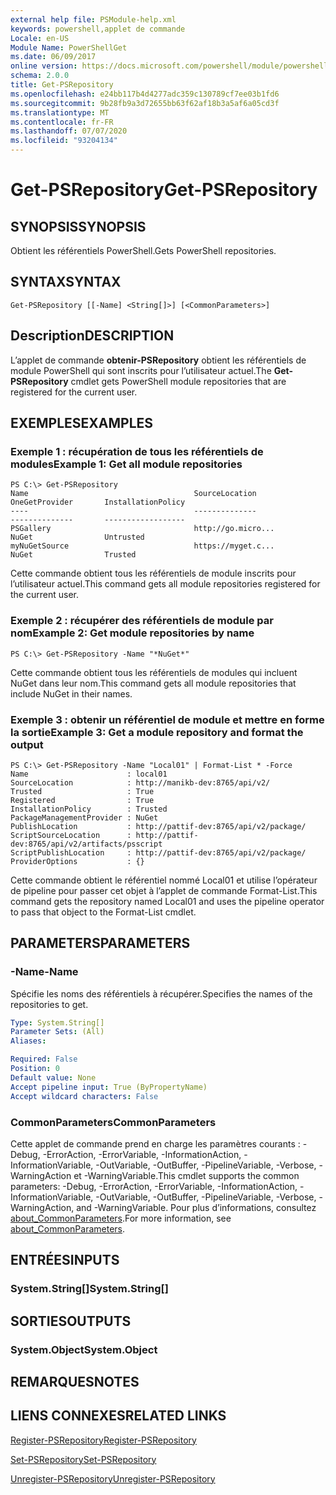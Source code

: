 ```yaml
---
external help file: PSModule-help.xml
keywords: powershell,applet de commande
Locale: en-US
Module Name: PowerShellGet
ms.date: 06/09/2017
online version: https://docs.microsoft.com/powershell/module/powershellget/get-psrepository?view=powershell-7.1&WT.mc_id=ps-gethelp
schema: 2.0.0
title: Get-PSRepository
ms.openlocfilehash: e24bb117b4d4277adc359c130789cf7ee03b1fd6
ms.sourcegitcommit: 9b28fb9a3d72655bb63f62af18b3a5af6a05cd3f
ms.translationtype: MT
ms.contentlocale: fr-FR
ms.lasthandoff: 07/07/2020
ms.locfileid: "93204134"
---
```

# <span data-ttu-id="9a5e7-103">Get-PSRepository</span><span class="sxs-lookup"><span data-stu-id="9a5e7-103">Get-PSRepository</span></span>

## <span data-ttu-id="9a5e7-104">SYNOPSIS</span><span class="sxs-lookup"><span data-stu-id="9a5e7-104">SYNOPSIS</span></span>
<span data-ttu-id="9a5e7-105">Obtient les référentiels PowerShell.</span><span class="sxs-lookup"><span data-stu-id="9a5e7-105">Gets PowerShell repositories.</span></span>

## <span data-ttu-id="9a5e7-106">SYNTAX</span><span class="sxs-lookup"><span data-stu-id="9a5e7-106">SYNTAX</span></span>

```
Get-PSRepository [[-Name] <String[]>] [<CommonParameters>]
```

## <span data-ttu-id="9a5e7-107">Description</span><span class="sxs-lookup"><span data-stu-id="9a5e7-107">DESCRIPTION</span></span>

<span data-ttu-id="9a5e7-108">L’applet de commande **obtenir-PSRepository** obtient les référentiels de module PowerShell qui sont inscrits pour l’utilisateur actuel.</span><span class="sxs-lookup"><span data-stu-id="9a5e7-108">The **Get-PSRepository** cmdlet gets PowerShell module repositories that are registered for the current user.</span></span>

## <span data-ttu-id="9a5e7-109">EXEMPLES</span><span class="sxs-lookup"><span data-stu-id="9a5e7-109">EXAMPLES</span></span>

### <span data-ttu-id="9a5e7-110">Exemple 1 : récupération de tous les référentiels de modules</span><span class="sxs-lookup"><span data-stu-id="9a5e7-110">Example 1: Get all module repositories</span></span>

```
PS C:\> Get-PSRepository
Name                                     SourceLocation                                     OneGetProvider       InstallationPolicy
----                                     --------------                                     --------------       ------------------
PSGallery                                http://go.micro...                                 NuGet                Untrusted
myNuGetSource                            https://myget.c...                                 NuGet                Trusted
```

<span data-ttu-id="9a5e7-111">Cette commande obtient tous les référentiels de module inscrits pour l’utilisateur actuel.</span><span class="sxs-lookup"><span data-stu-id="9a5e7-111">This command gets all module repositories registered for the current user.</span></span>

### <span data-ttu-id="9a5e7-112">Exemple 2 : récupérer des référentiels de module par nom</span><span class="sxs-lookup"><span data-stu-id="9a5e7-112">Example 2: Get module repositories by name</span></span>

```
PS C:\> Get-PSRepository -Name "*NuGet*"
```

<span data-ttu-id="9a5e7-113">Cette commande obtient tous les référentiels de modules qui incluent NuGet dans leur nom.</span><span class="sxs-lookup"><span data-stu-id="9a5e7-113">This command gets all module repositories that include NuGet in their names.</span></span>

### <span data-ttu-id="9a5e7-114">Exemple 3 : obtenir un référentiel de module et mettre en forme la sortie</span><span class="sxs-lookup"><span data-stu-id="9a5e7-114">Example 3: Get a module repository and format the output</span></span>

```
PS C:\> Get-PSRepository -Name "Local01" | Format-List * -Force
Name                      : local01
SourceLocation            : http://manikb-dev:8765/api/v2/
Trusted                   : True
Registered                : True
InstallationPolicy        : Trusted
PackageManagementProvider : NuGet
PublishLocation           : http://pattif-dev:8765/api/v2/package/
ScriptSourceLocation      : http://pattif-dev:8765/api/v2/artifacts/psscript
ScriptPublishLocation     : http://pattif-dev:8765/api/v2/package/
ProviderOptions           : {}
```

<span data-ttu-id="9a5e7-115">Cette commande obtient le référentiel nommé Local01 et utilise l’opérateur de pipeline pour passer cet objet à l’applet de commande Format-List.</span><span class="sxs-lookup"><span data-stu-id="9a5e7-115">This command gets the repository named Local01 and uses the pipeline operator to pass that object to the Format-List cmdlet.</span></span>

## <span data-ttu-id="9a5e7-116">PARAMETERS</span><span class="sxs-lookup"><span data-stu-id="9a5e7-116">PARAMETERS</span></span>

### <span data-ttu-id="9a5e7-117">-Name</span><span class="sxs-lookup"><span data-stu-id="9a5e7-117">-Name</span></span>

<span data-ttu-id="9a5e7-118">Spécifie les noms des référentiels à récupérer.</span><span class="sxs-lookup"><span data-stu-id="9a5e7-118">Specifies the names of the repositories to get.</span></span>

```yaml
Type: System.String[]
Parameter Sets: (All)
Aliases:

Required: False
Position: 0
Default value: None
Accept pipeline input: True (ByPropertyName)
Accept wildcard characters: False
```

### <span data-ttu-id="9a5e7-119">CommonParameters</span><span class="sxs-lookup"><span data-stu-id="9a5e7-119">CommonParameters</span></span>

<span data-ttu-id="9a5e7-120">Cette applet de commande prend en charge les paramètres courants : -Debug, -ErrorAction, -ErrorVariable, -InformationAction, -InformationVariable, -OutVariable, -OutBuffer, -PipelineVariable, -Verbose, -WarningAction et -WarningVariable.</span><span class="sxs-lookup"><span data-stu-id="9a5e7-120">This cmdlet supports the common parameters: -Debug, -ErrorAction, -ErrorVariable, -InformationAction, -InformationVariable, -OutVariable, -OutBuffer, -PipelineVariable, -Verbose, -WarningAction, and -WarningVariable.</span></span> <span data-ttu-id="9a5e7-121">Pour plus d’informations, consultez [about_CommonParameters](https://go.microsoft.com/fwlink/?LinkID=113216).</span><span class="sxs-lookup"><span data-stu-id="9a5e7-121">For more information, see [about_CommonParameters](https://go.microsoft.com/fwlink/?LinkID=113216).</span></span>

## <span data-ttu-id="9a5e7-122">ENTRÉES</span><span class="sxs-lookup"><span data-stu-id="9a5e7-122">INPUTS</span></span>

### <span data-ttu-id="9a5e7-123">System.String[]</span><span class="sxs-lookup"><span data-stu-id="9a5e7-123">System.String[]</span></span>

## <span data-ttu-id="9a5e7-124">SORTIES</span><span class="sxs-lookup"><span data-stu-id="9a5e7-124">OUTPUTS</span></span>

### <span data-ttu-id="9a5e7-125">System.Object</span><span class="sxs-lookup"><span data-stu-id="9a5e7-125">System.Object</span></span>

## <span data-ttu-id="9a5e7-126">REMARQUES</span><span class="sxs-lookup"><span data-stu-id="9a5e7-126">NOTES</span></span>

## <span data-ttu-id="9a5e7-127">LIENS CONNEXES</span><span class="sxs-lookup"><span data-stu-id="9a5e7-127">RELATED LINKS</span></span>

[<span data-ttu-id="9a5e7-128">Register-PSRepository</span><span class="sxs-lookup"><span data-stu-id="9a5e7-128">Register-PSRepository</span></span>](Register-PSRepository.md)

[<span data-ttu-id="9a5e7-129">Set-PSRepository</span><span class="sxs-lookup"><span data-stu-id="9a5e7-129">Set-PSRepository</span></span>](Set-PSRepository.md)

[<span data-ttu-id="9a5e7-130">Unregister-PSRepository</span><span class="sxs-lookup"><span data-stu-id="9a5e7-130">Unregister-PSRepository</span></span>](Unregister-PSRepository.md)

